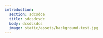 ```yaml
---
introduction:
  section: sdcsdce
  title: sdcsdcsdc
  body: d﻿csdcsdcs
  image: static/assets/background-test.jpg
---
```

